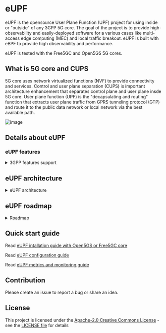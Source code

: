 # eUPF

eUPF is the opensource User Plane Function (UPF) project for using inside or "outside" of any 3GPP 5G core. The goal of the project is to provide high-observability and easily-deployed software for a various cases like multi-access edge computing (MEC) and local traffic breakout. eUPF is built with eBPF to provide high observability and performance. 

 eUPF is tested with the Free5GC and Open5GS 5G cores. 

## What is 5G core and CUPS

5G core uses network virtualized functions (NVF) to provide connectivity and services. 
Control and user plane separation (CUPS) is important architecture enhancement that separates control plane and user plane insde 5G core. 
User plane function (UPF) is the "decapsulating and routing" function that extracts user plane traffic from GPRS tunneling protocol (GTP) and route it to the public data network or local network via the best available path. 

![image](https://user-images.githubusercontent.com/119619173/233130952-e5634aff-b177-4274-a2d7-0e51a5488e5d.png)

## Details about eUPF

### eUPF features

<details><summary>3GPP features support</summary>

| Status | Feature    | Description                                                                                                           |
| :----: | :--------- | :-------------------------------------------------------------------------------------------------------------------- |
|   N    | `BUCP`     | Downlink Data Buffering in CP function is supported by the UP function.                                               |
|   N    | `DDND`     | The buffering parameter 'Downlink Data Notification Delay' is supported by the UP function.                           |
|   N    | `DLBD`     | The buffering parameter 'DL Buffering Duration' is supported by the UP function.                                      |
|   N    | `TRST`     | Traffic Steering is supported by the UP function.                                                                     |
|   N    | `FTUP`     | F-TEID allocation / release in the UP function is supported by the UP function.                                       |
|   N    | `PFDM`     | The PFD Management procedure is supported by the UP function.                                                         |
|   N    | `HEEU`     | Header Enrichment of Uplink traffic is supported by the UP function.                                                  |
|   N    | `TREU`     | Traffic Redirection Enforcement in the UP function is supported by the UP function.                                   |
|   N    | `EMPU`     | Sending of End Marker packets supported by the UP function.                                                           |
|   N    | `PDIU`     | Support of PDI optimised signalling in UP function.                                                                   |
|   N    | `UDBC`     | Support of UL/DL Buffering Control.                                                                                   |
|   N    | `QUOAC`    | The UP function supports being provisioned with the Quota Action to apply when reaching quotas.                       |
|   N    | `TRACE`    | The UP function supports Trace.                                                                                       |
|   N    | `FRRT`     | The UP function supports Framed Routing.                                                                              |
|   N    | `PFDE`     | The UP function supports a PFD Contents including a property with multiple values.                                    |
|   N    | `EPFAR`    | The UP function supports the Enhanced PFCP Association Release feature.                                               |
|   N    | `DPDRA`    | The UP function supports Deferred PDR Activation or Deactivation.                                                     |
|   N    | `ADPDP`    | The UP function supports the Activation and Deactivation of Pre-defined PDRs.                                         |
|   N    | `UEIP`     | The UPF supports allocating UE IP addresses or prefixes.                                                              |
|   N    | `SSET`     | UPF support of PFCP sessions successively controlled by different SMFs of a same SMF Set.                             |
|   N    | `MNOP`     | Measurement of number of packets which is instructed with the flag 'Measurement of Number of Packets' in a URR.       |
|   N    | `MTE`      | UPF supports multiple instances of Traffic Endpoint IDs in a PDI.                                                     |
|   N    | `BUNDL`    | PFCP messages bunding is supported by the UP function.                                                                |
|   N    | `GCOM`     | UPF support of 5G VN Group Communication.                                                                             |
|   N    | `MPAS`     | UPF support for multiple PFCP associations to the SMFs in an SMF set.                                                 |
|   N    | `RTTL`     | The UP function supports redundant transmission at transport layer.                                                   |
|   N    | `VTIME`    | UPF support of quota validity time feature.                                                                           |
|   N    | `NORP`     | UP function support of Number of Reports.                                                                             |
|   N    | `IPTV`     | UPF support of IPTV service                                                                                           |
|   N    | `IP6PL`    | UE IPv6 address(es) allocation with IPv6 prefix length other than default /64 (incl. /128 individual IPv6 addresses). |
|   N    | `TSCU`     | Time Sensitive Communication is supported by the UPF.                                                                 |
|   N    | `MPTCP`    | UPF support of MPTCP Proxy functionality.                                                                             |
|   N    | `ATSSS-LL` | UPF support of ATSSS-LLL steering functionality.                                                                      |
|   N    | `QFQM`     | UPF support of per QoS flow per UE QoS monitoring.                                                                    |
|   N    | `GPQM`     | UPF support of per GTP-U Path QoS monitoring.                                                                         |
|   N    | `MT-EDT`   | SGW-U support of reporting the size of DL Data Packets.                                                               |
|   N    | `CIOT`     | UPF support of CIoT feature, e.g. small data packet rate enforcement.                                                 |
|   N    | `ETHAR`    | UPF support of Ethernet PDU Session Anchor Relocation.                                                                |
|   N    | `DDDS`     | Reporting the first buffered/discarded downlink data after buffering / directly dropped downlink data.                |
|   N    | `RDS`      | UP function support of Reliable Data Service                                                                          |
|   N    | `RTTWP`    | UPF support of RTT measurements towards the UE Without PMF.                                                           |
|   N    | `QUASF`    | URR with an Exempted Application ID for Quota Action or an Exempted SDF Filter for Quota Action.                      |
|   N    | `NSPOC`    | UP function supports notifying start of Pause of Charging via user plane.                                             |
|   N    | `L2TP`     | UP function supports the L2TP feature                                                                                 |
|   N    | `UPBER`    | UP function supports the uplink packets buffering during EAS relocation.                                              |
|   N    | `RESPS`    | Restoration of PFCP Sessions associated with one or more PGW-C/SMF FQCSID(s), Group Id(s) or CP IP address(es)        |
|   N    | `IPREP`    | UP function supports IP Address and Port number replacement                                                           |
|   N    | `DNSTS`    | UP function support DNS Traffic Steering based on FQDN in the DNS Query message                                       |
|   N    | `DRQOS`    | UP function supports Direct Reporting of QoS monitoring events to Local NEF or AF                                     |
|   N    | `MBSN4`    | UPF supports sending MBS multicast session data to associated PDU sessions using 5GC individual delivery              |
|   N    | `PSUPRM`   | UP function supports Per Slice UP Resource Management                                                                 |
|   N    | `EPPPI`    | UP function supports Enhanced Provisioning of Paging Policy Indicator feature                                         |
|   N    | `RATP`     | Redirection Address Types with "Port", "IPv4 addr" or "IPv6 addr".                                                    |
|   N    | `UPIDP`    | UP function supports User Plane Inactivity Detection and reporting per PDR feature                                    |
</details>

## eUPF architecture

<details><summary> eUPF architecture </summary>

### Eagle-eye overview

![UPF-Arch2](https://user-images.githubusercontent.com/20152142/207142700-cc3f17a5-203f-4b43-b712-a518cb627968.png)

### Detailed architecture
![image](https://user-images.githubusercontent.com/20152142/228003420-0a2be83e-095e-4ad4-8635-0eb434951a3e.png)

### Current limitation

- Only one PDR in PFCP session per direction
- Only single FAR supported

### Packet forwarding pipeline

![UPF-Forwarding](https://user-images.githubusercontent.com/20152142/207142725-0af400bb-8ff8-4f36-93bd-3c461c0e7ce4.png)
</details>

## eUPF roadmap

<details><summary>Roadmap</summary>

### Management Layer

- [x]  PFCP Association Setup/Release and Heartbeats
- [x]  Session Establishment/Modification with support for PFCP entities such as Packet Detection Rules (PDRs), Forwarding Action Rules (FARs), QoS Enforcement Rules (QERs).
- [ ]  UPF-initiated PFCP association
- [ ]  UPF-based UE IP address assignment
- [x]  Integration with Prometheus for exporting PFCP and data plane-level metrics.

### Datapath Layer

- [x]  IPv4 support
- [ ]  N3, N4, N6, N9 interfacing
- [ ]  Single & Multi-port support
- [ ]  Monitoring/Debugging capabilties using
    - tcpdump on individual modules
    - visualization web interface
    - command line shell interface for displaying statistics
- [x]  Static IP routing
- [ ]  I-UPF/A-UPF ULCL/Branching i.e., simultaneous N6/N9 support within PFCP session
- [ ]  Basic QoS support, with per-slice and per-session rate limiting
 
 </details>

## Quick start guide

Read [eUPF intallation guide with Open5GS or Free5GC core](./docs/install.md)

Read [eUPF configuration guide](./docs/Config.md)

Read [eUPF metrics and monitoring guide](./docs/metrics.md)

## Contribution

Please create an issue to report a bug or share an idea.

## License
This project is licensed under the [Apache-2.0 Creative Commons License](https://www.apache.org/licenses/LICENSE-2.0) - see the [LICENSE file](./LICENSE) for details
